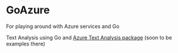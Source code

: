 # GoAzure
For playing around with Azure services and Go

Text Analysis using Go and [Azure Text Analysis package](https://github.com/ItsOkayItsOfficial/AzureTextAnalysis) (soon to be examples there)
